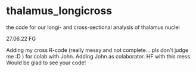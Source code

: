 # thalamus_longicross
the code for our longi- and cross-sectional analysis of thalamus nuclei

27.06.22 FG

Adding my cross R-code (really messy and not complete... pls don't judge me :D ) for colab with John.
Adding John as colaborator. HF with this mess
Would be glad to see your code! 

